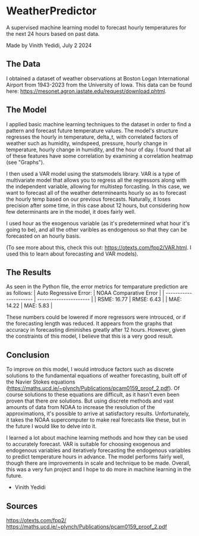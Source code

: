 # WeatherPredictor
A supervised machine learning model to forecast hourly temperatures for the next 24 hours based on past data.

Made by Vinith Yedidi, July 2 2024

## The Data
I obtained a dataset of weather observations at Boston Logan International Airport from 1943-2023 from the University of Iowa. This data can be found here: https://mesonet.agron.iastate.edu/request/download.phtml.

## The Model
I applied basic machine learning techniques to the dataset in order to find a pattern and forecast future temperature values. The model's structure regresses the hourly in temperature, delta_t, with correlated factors of weather such as humidity, windspeed, pressure, hourly change in temperature, hourly change in humidity, and the hour of day. I found that all of these features have some correlation by examining a correlation heatmap (see "Graphs"). 

I then used a VAR model using the statsmodels library. VAR is a type of multivariate model that allows you to regress all the regressors along with the independent variable, allowing for multistep forcasting. In this case, we want to forecast all of the weather determineants hourly so as to forecast the hourly temp based on our previous forecasts. Naturally, it loses precision after some time, in this case about 12 hours, but considering how few determinants are in the model, it does fairly well.

I used hour as the exogenous variable (as it's predetermined what hour it's going to be), and all the other varibles as endogenous so that they can be forecasted on an hourly basis.

(To see more about this, check this out: https://otexts.com/fpp2/VAR.html. I used this to learn about forecasting and VAR models).

## The Results
As seen in the Python file, the error metrics for temparature prediction are as follows:
| Auto Regressive Error: | NOAA Comparative Error |
| ---------------------- | ---------------------- |
| RSME: 16.77            | RMSE: 6.43             |
| MAE:  14.22            | MAE:  5.83             |

These numbers could be lowered if more regressors were introuced, or if the forecasting length was reduced. It appears from the graphs that accuracy in forecasting diminishes greatly after 12 hours. However, given the constraints of this model, I believe that this is a very good result.

## Conclusion
To improve on this model, I would introduce factors such as discrete solutions to the fundamental equations of weather forecasting, built off of the Navier Stokes equations (https://maths.ucd.ie/~plynch/Publications/pcam0159_proof_2.pdf). Of course solutions to these equations are difficult, as it hasn't even been proven that there *are* solutions. But using discrete methods and vast amounts of data from NOAA to increase the resolution of the approximations, it's possible to arrive at satisfactory results. Unfortunately, it takes the NOAA supercomputer to make real forecasts like these, but in the future I would like to delve into it.

I learned a lot about machine learning methods and how they can be used to accurately forecast. VAR is suitable for choosing exogenous and endogenous variables and iteratively forecasting the endogenous variables to predict temperature hours in advance. The model performs fairly well, though there are improvements in scale and technique to be made. Overall, this was a very fun project and I hope to do more in machine learning in the future.

- Vinith Yedidi

## Sources
https://otexts.com/fpp2/
https://maths.ucd.ie/~plynch/Publications/pcam0159_proof_2.pdf
